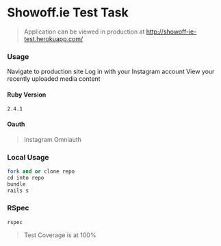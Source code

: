 # Showoff.ie Test Task

>Application can be viewed in production at <http://showoff-ie-test.herokuapp.com/>

### Usage

Navigate to production site
Log in with your Instagram account
View your recently uploaded media content
  
  

#### Ruby Version

`2.4.1`

#### Oauth

>Instagram Omniauth

### Local Usage

```ruby
fork and or clone repo
cd into repo
bundle
rails s
```

### RSpec

`rspec`

>Test Coverage is at 100%

### 
